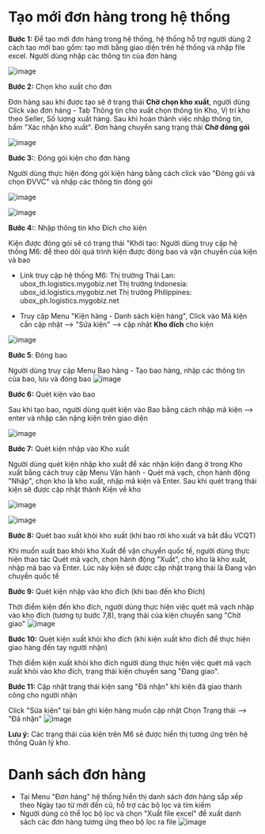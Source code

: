 # Tạo mới đơn hàng trong hệ thống

**Bước 1:** Để tạo mới đơn hàng trong hệ thống, hệ thống hỗ trợ người dùng 2 cách tạo mới bao gồm:  tạo mới bằng giao diện trên hệ thống và nhập file excel. Người dùng nhập các thông tin của đơn hàng

![image](https://user-images.githubusercontent.com/73808891/111562306-8e90df00-87c8-11eb-9331-89c27e2272e9.png)


**Bước 2:** Chọn kho xuất cho đơn

Đơn hàng sau khi được tạo sẽ ở trạng thái **Chờ chọn kho xuất**, người dùng Click vào đơn hàng - Tab Thông tin cho xuất chọn thông tin Kho, Vị trí kho theo Seller, Số lượng xuất hàng. Sau khi hoàn thành việc nhập thông tin, bấm "Xác nhận kho xuất". Đơn hàng chuyển sang trạng thái **Chờ đóng gói**

![image](https://user-images.githubusercontent.com/73808891/111563519-aff2ca80-87ca-11eb-8a9f-ca1321cbc281.png)

**Bước 3:**: Đóng gói kiện cho đơn hàng 

Người dùng thực hiện đóng gói kiện hàng bằng cách click vào "Đóng gói và chọn ĐVVC" và nhập các thông tin đóng gói

![image](https://user-images.githubusercontent.com/73808891/111563650-ecbec180-87ca-11eb-8d76-f99557eb24cb.png)

![image](https://user-images.githubusercontent.com/73808891/111565025-488a4a00-87cd-11eb-96db-3775c541f379.png)

**Bước 4:**: Nhập thông tin kho Đích cho kiện

Kiện được đóng gói sẽ có trạng thái "Khởi tạo: Người dùng truy cập hệ thống M6: để theo dõi quá trình kiện được đóng bao và vận chuyển của kiện và bao
- Link truy cập hệ thống M6: 
Thị trường Thái Lan: ubox_th.logistics.mygobiz.net
Thị trường Indonesia: ubox_id.logistics.mygobiz.net
Thị trường Philippines: ubox_ph.logistics.mygobiz.net

- Truy cập Menu "Kiện hàng - Danh sách kiện hàng", Click vào Mã kiện cần cập nhật --> "Sửa kiện" --> cập nhật **Kho đích** cho kiện

![image](https://user-images.githubusercontent.com/73808891/111741256-c5462280-88b8-11eb-995b-cd182b4cb03c.png)

**Bước 5**: Đóng bao

Người dùng truy cập Menu Bao hàng - Tạo bao hàng, nhập các thông tin của bao, lưu và đóng bao
![image](https://user-images.githubusercontent.com/73808891/111724490-ed715980-8897-11eb-88fe-244a18928ac0.png)

**Bước 6:** Quét kiện vào bao

Sau khi tạo bao, người dùng quét kiện vào Bao bằng cách nhập mã kiện --> enter và nhập cân nặng kiện trên giao diện

![image](https://user-images.githubusercontent.com/73808891/111744192-68993680-88bd-11eb-88d4-1109bcf9681e.png)

**Bước 7:** Quét kiện nhập vào Kho xuất

Người dùng quét kiện nhập kho xuất để xác nhận kiện đang ở trong Kho xuất bằng cách truy cập Menu Vận hành - Quét mã vạch, chọn hành động "Nhập", chọn kho là kho xuất, nhập mã kiện và Enter. Sau khi quét trạng thái kiện sẽ được cập nhật thành Kiện về kho

![image](https://user-images.githubusercontent.com/73808891/111745679-89628b80-88bf-11eb-992e-6552ebdee92b.png)

![image](https://user-images.githubusercontent.com/73808891/111745910-dd6d7000-88bf-11eb-8263-51fb33cee4bd.png)

**Bước 8:** Quét bao xuất khỏi kho xuất (khi bao rời kho xuất và bắt đầu VCQT)

Khi muốn xuất bao khỏi kho Xuất để vận chuyển quốc tế, người dùng thực hiện thao tác Quét mã vạch, chọn hành động "Xuất", cho kho là kho xuất, nhập mã bao và Enter. Lúc này kiện sẽ được cập nhật trạng thái là Đang vận chuyển quốc tế

**Bước 9:** Quét kiện nhập vào kho đích (khi bao đến kho Đích)

Thời điểm kiện đến kho đích, người dùng thực hiện việc quét mã vạch nhập vào kho đích (tương tự bước 7,8), trạng thái của kiện chuyển sang "Chờ giao"
![image](https://user-images.githubusercontent.com/73808891/111751001-85863780-88c6-11eb-9fea-4a3a87e5a47e.png)

**Bước 10:** Quét kiện xuất khỏi kho đích (khi kiện xuất kho đích để thực hiện giao hàng đến tay người nhận)

Thời điểm kiện xuất khỏi kho đích người dùng thực hiện việc quét mã vạch xuất khỏi vào kho đích, trạng thái kiện chuyển sang "Đang giao".

**Bước 11:** Cập nhật trạng thái kiện sang "Đã nhận" khi kiện đã giao thành công cho người nhận

Click "Sửa kiện" tại bản ghi kiện hàng muốn cập nhật
Chọn Trạng thái --> "Đã nhận"
![image](https://user-images.githubusercontent.com/73808891/111932040-25bea500-8aef-11eb-8662-c1b39ebd24af.png)

**Lưu ý:** Các trạng thái của kiện trên M6 sẽ được hiển thị tương ứng trên hệ thống Quản lý kho.

# Danh sách đơn hàng
- Tại Menu "Đơn hàng" hệ thống hiển thị danh sách đơn hàng sắp xếp theo Ngày tạo từ mới đến cũ, hỗ trợ các bộ lọc và tìm kiếm
- Người dùng có thể lọc bộ lọc và chọn "Xuất file excel" để xuất danh sách các đơn hàng tương ứng theo bộ lọc ra file
![image](https://user-images.githubusercontent.com/73808891/111932241-9b2a7580-8aef-11eb-94ac-73b3a5cd799e.png)



